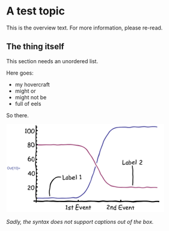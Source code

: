 # A test topic

This is the overview text. For more information, please re-read.

## The thing itself

This section needs an unordered list.

Here goes:

* my hovercraft
* might or
* might not be
* full of eels

So there.

![Sadly, the syntax does not support captions out of the box.](_images/diagram-1.png)

*Sadly, the syntax does not support captions out of the box.*
